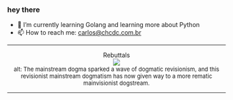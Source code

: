 ### hey there 

- :seedling: I’m currently learning Golang and learning more about Python
- :mailbox: How to reach me: carlos@chcdc.com.br


---


<!-- xkcd -->
<p align="center">Rebuttals</br><img src=https://imgs.xkcd.com/comics/rebuttals.png></br><font size =2>alt: The mainstream dogma sparked a wave of dogmatic revisionism, and this revisionist mainstream dogmatism has now given way to a more rematic mainvisionist dogstream.</br></font></p></table></p> 


<!-- xkcd -->
---
